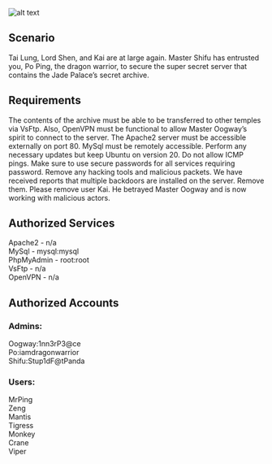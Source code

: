 ![alt text](https://occ-0-465-472.1.nflxso.net/dnm/api/v6/LmEnxtiAuzezXBjYXPuDgfZ4zZQ/AAAABQbVMshSQJtHrYFQHvg-xG_m3T_0kCSaNJ5hReaprvWzLvuHmBIB11iVaoav_2tll4bn-B0G-xp8cxrLzoMRuqcwo2MSuqVKpeRv.png?r=e44)

## Scenario  
Tai Lung, Lord Shen, and Kai are at large again. Master Shifu has entrusted you, Po Ping, the dragon warrior, to secure the super secret server that contains the Jade Palace’s secret archive. 

## Requirements  
The contents of the archive must be able to be transferred to other temples via VsFtp. Also, OpenVPN must be functional to allow Master Oogway’s spirit to connect to the server. The Apache2 server must be accessible externally on port 80. MySql must be remotely accessible. Perform any necessary updates but keep Ubuntu on version 20. Do not allow ICMP pings. Make sure to use secure passwords for all services requiring password. Remove any hacking tools and malicious packets. We have received reports that multiple backdoors are installed on the server. Remove them. Please remove user Kai. He betrayed Master Oogway and is now working with malicious actors.

## Authorized Services  
Apache2 - n/a  
MySql - mysql:mysql  
PhpMyAdmin - root:root  
VsFtp - n/a  
OpenVPN - n/a  

## Authorized Accounts  
### Admins:  
Oogway:1nn3rP3@ce  
Po:iamdragonwarrior  
Shifu:Stup1dF@tPanda  

### Users:  
MrPing  
Zeng  
Mantis  
Tigress  
Monkey  
Crane  
Viper  
